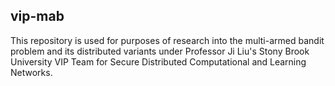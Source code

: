 ## vip-mab

This repository is used for purposes of research into the multi-armed bandit problem and its distributed variants under Professor Ji Liu's Stony Brook University VIP Team for Secure Distributed Computational and Learning Networks.  
